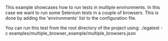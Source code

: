 This example showcases how to run tests in multiple environments. In this case we want to run some Selenium tests in a couple of browsers. This is done by adding the 'environments' list to the configuration file.

You can run this test from the root directory of the project using:
    ./egatest -c examples/multiple_browser_example/multiple_browsers.json